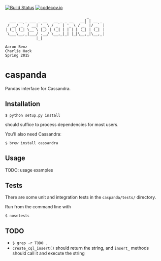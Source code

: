 [![Build Status](https://travis-ci.org/aaronbenz/caspanda.svg?branch=master)](https://travis-ci.org/aaronbenz/caspanda)
[![codecov.io](http://codecov.io/github/aaronbenz/caspanda/coverage.svg?branch=master)](http://codecov.io/github/aaronbenz/caspanda?branch=master)
```
                                     _       
  ___ __ _ ___ _ __   __ _ _ __   __| | __ _ 
 / __/ _` / __| '_ \ / _` | '_ \ / _` |/ _` |
| (_| (_| \__ \ |_) | (_| | | | | (_| | (_| |
 \___\__,_|___/ .__/ \__,_|_| |_|\__,_|\__,_|
              |_|                            

Aaron Benz
Charlie Hack
Spring 2015
```

caspanda
========
Pandas interface for Cassandra.


Installation
------------
`$ python setup.py install`

should suffice to process dependencies for most users. 

You'll also need Cassandra:

`$ brew install cassandra`


Usage
-----
TODO: usage examples  


Tests
-----
There are some unit and integration tests in the `caspanda/tests/` directory.

Run from the command line with

`$ nosetests`


TODO
----  
* `$ grep -r TODO .`
* `create_cql_insert()` should return the string, and `insert_` methods should call it and execute the string







